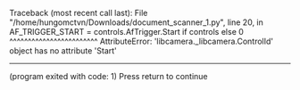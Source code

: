 Traceback (most recent call last):
  File "/home/hungomctvn/Downloads/document_scanner_1.py", line 20, in <module>
    AF_TRIGGER_START = controls.AfTrigger.Start if controls else 0
                       ^^^^^^^^^^^^^^^^^^^^^^^^
AttributeError: 'libcamera._libcamera.ControlId' object has no attribute 'Start'


------------------
(program exited with code: 1)
Press return to continue
